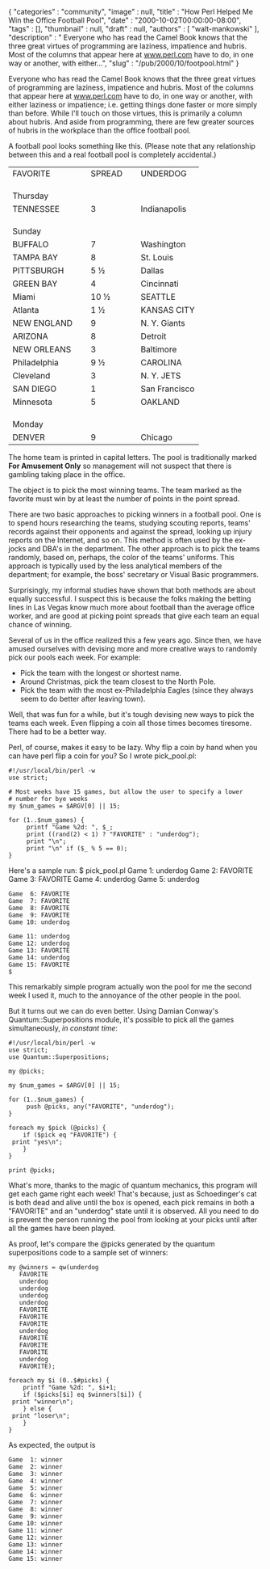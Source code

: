 {
   "categories" : "community",
   "image" : null,
   "title" : "How Perl Helped Me Win the Office Football Pool",
   "date" : "2000-10-02T00:00:00-08:00",
   "tags" : [],
   "thumbnail" : null,
   "draft" : null,
   "authors" : [
      "walt-mankowski"
   ],
   "description" : " Everyone who has read the Camel Book knows that the three great virtues of programming are laziness, impatience and hubris. Most of the columns that appear here at www.perl.com have to do, in one way or another, with either...",
   "slug" : "/pub/2000/10/footpool.html"
}



Everyone who has read the Camel Book knows that the three great virtues of programming are laziness, impatience and hubris. Most of the columns that appear here at www.perl.com have to do, in one way or another, with either laziness or impatience; i.e. getting things done faster or more simply than before. While I'll touch on those virtues, this is primarily a column about hubris. And aside from programming, there are few greater sources of hubris in the workplace than the office football pool.

A football pool looks something like this. (Please note that any relationship between this and a real football pool is completely accidental.)

|              |     |        |     |               |
|--------------|-----|--------|-----|---------------|
| FAVORITE     |     | SPREAD |     | UNDERDOG      |
|              |     |        |     |               |
|              |     |        |     |               |
|              |     |        |     |               |
| Thursday     |     |        |     |               |
| TENNESSEE    |     | 3      |     | Indianapolis  |
|              |     |        |     |               |
|              |     |        |     |               |
|              |     |        |     |               |
| Sunday       |     |        |     |               |
| BUFFALO      |     | 7      |     | Washington    |
| TAMPA BAY    |     | 8      |     | St. Louis     |
| PITTSBURGH   |     | 5 ½    |     | Dallas        |
| GREEN BAY    |     | 4      |     | Cincinnati    |
| Miami        |     | 10 ½   |     | SEATTLE       |
| Atlanta      |     | 1 ½    |     | KANSAS CITY   |
| NEW ENGLAND  |     | 9      |     | N. Y. Giants  |
| ARIZONA      |     | 8      |     | Detroit       |
| NEW ORLEANS  |     | 3      |     | Baltimore     |
| Philadelphia |     | 9 ½    |     | CAROLINA      |
| Cleveland    |     | 3      |     | N. Y. JETS    |
| SAN DIEGO    |     | 1      |     | San Francisco |
| Minnesota    |     | 5      |     | OAKLAND       |
|              |     |        |     |               |
|              |     |        |     |               |
|              |     |        |     |               |
| Monday       |     |        |     |               |
| DENVER       |     | 9      |     | Chicago       |

The home team is printed in capital letters. The pool is traditionally marked **For Amusement Only** so management will not suspect that there is gambling taking place in the office.

The object is to pick the most winning teams. The team marked as the favorite must win by at least the number of points in the point spread.

There are two basic approaches to picking winners in a football pool. One is to spend hours researching the teams, studying scouting reports, teams' records against their opponents and against the spread, looking up injury reports on the Internet, and so on. This method is often used by the ex-jocks and DBA's in the department. The other approach is to pick the teams randomly, based on, perhaps, the color of the teams' uniforms. This approach is typically used by the less analytical members of the department; for example, the boss' secretary or Visual Basic programmers.

Surprisingly, my informal studies have shown that both methods are about equally successful. I suspect this is because the folks making the betting lines in Las Vegas know much more about football than the average office worker, and are good at picking point spreads that give each team an equal chance of winning.

Several of us in the office realized this a few years ago. Since then, we have amused ourselves with devising more and more creative ways to randomly pick our pools each week. For example:

-   Pick the team with the longest or shortest name.
-   Around Christmas, pick the team closest to the North Pole.
-   Pick the team with the most ex-Philadelphia Eagles (since they always seem to do better after leaving town).

Well, that was fun for a while, but it's tough devising new ways to pick the teams each week. Even flipping a coin all those times becomes tiresome. There had to be a better way.

Perl, of course, makes it easy to be lazy. Why flip a coin by hand when you can have perl flip a coin for you? So I wrote pick\_pool.pl:

    #!/usr/local/bin/perl -w
    use strict;

    # Most weeks have 15 games, but allow the user to specify a lower
    # number for bye weeks
    my $num_games = $ARGV[0] || 15;

    for (1..$num_games) {
         printf "Game %2d: ", $_;
         print ((rand(2) < 1) ? "FAVORITE" : "underdog");
         print "\n";
         print "\n" if ($_ % 5 == 0);
    }

Here's a sample run:
    $ pick_pool.pl
    Game  1: underdog
    Game  2: FAVORITE
    Game  3: FAVORITE
    Game  4: underdog
    Game  5: underdog

    Game  6: FAVORITE
    Game  7: FAVORITE
    Game  8: FAVORITE
    Game  9: FAVORITE
    Game 10: underdog

    Game 11: underdog
    Game 12: underdog
    Game 13: FAVORITE
    Game 14: underdog
    Game 15: FAVORITE
    $

This remarkably simple program actually won the pool for me the second week I used it, much to the annoyance of the other people in the pool.

But it turns out we can do even better. Using Damian Conway's Quantum::Superpositions module, it's possible to pick all the games simultaneously, *in constant time*:

    #!/usr/local/bin/perl -w
    use strict;
    use Quantum::Superpositions;

    my @picks;

    my $num_games = $ARGV[0] || 15;

    for (1..$num_games) {
         push @picks, any("FAVORITE", "underdog");
    }

    foreach my $pick (@picks) {
        if ($pick eq "FAVORITE") {
     print "yes\n";
        }
    }

    print @picks;

What's more, thanks to the magic of quantum mechanics, this program will get each game right each week! That's because, just as Schoedinger's cat is both dead and alive until the box is opened, each pick remains in both a "FAVORITE" and an "underdog" state until it is observed. All you need to do is prevent the person running the pool from looking at your picks until after all the games have been played.

As proof, let's compare the @picks generated by the quantum superpositions code to a sample set of winners:

    my @winners = qw(underdog
       FAVORITE
       underdog
       underdog
       underdog
       underdog
       FAVORITE
       FAVORITE
       FAVORITE
       underdog
       FAVORITE
       FAVORITE
       FAVORITE
       underdog
       FAVORITE);

    foreach my $i (0..$#picks) {
        printf "Game %2d: ", $i+1;
        if ($picks[$i] eq $winners[$i]) {
     print "winner\n";
        } else {
     print "loser\n";
        }
    }

As expected, the output is

    Game  1: winner
    Game  2: winner
    Game  3: winner
    Game  4: winner
    Game  5: winner
    Game  6: winner
    Game  7: winner
    Game  8: winner
    Game  9: winner
    Game 10: winner
    Game 11: winner
    Game 12: winner
    Game 13: winner
    Game 14: winner
    Game 15: winner
